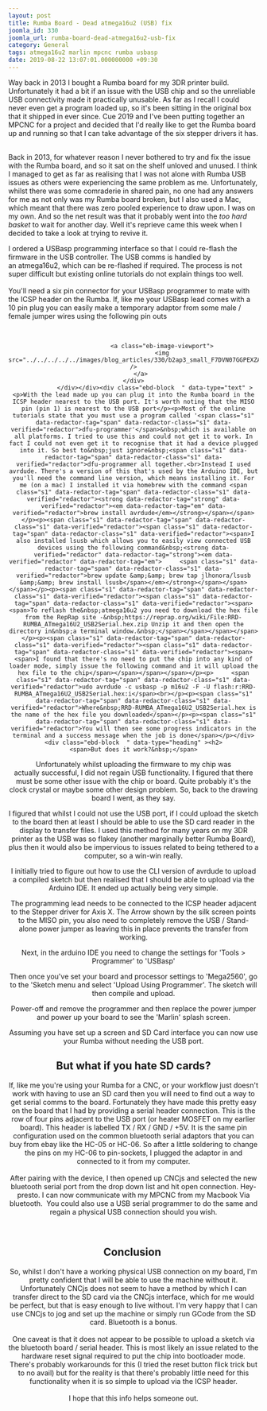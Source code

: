 ```yaml
---
layout: post
title: Rumba Board - Dead atmega16u2 (USB) fix
joomla_id: 330
joomla_url: rumba-board-dead-atmega16u2-usb-fix
category: General
tags: atmega16u2 marlin mpcnc rumba usbasp
date: 2019-08-22 13:07:01.000000000 +09:30
---
```

<div class="ebd-block  " data-type="text" ><p>Way back in 2013 I bought a Rumba board for my 3DR printer build. Unfortunately it had a bit if an issue with the USB chip and so the unreliable USB connectivity made it practically unusable. As far as I recall I could never even get a program loaded up, so it's been sitting in the original box that it shipped in ever since. Cue&nbsp;2019 and I've been putting together an MPCNC for a project and decided that I'd really like to get the Rumba board up and running so that I can take advantage of the six stepper drivers it has.<br><br></p></div><div class="ebd-block  " data-type="readmore" ></div><div class="ebd-block  " data-type="text" ><p>Back in 2013, for whatever reason I never bothered to try and fix the issue with&nbsp;the Rumba board, and so it sat on the shelf unloved and unused. I think I managed to get as far as realising that I was not alone with Rumba USB issues as others were experiencing the same problem as me. Unfortunately, whilst there was some comraderie in shared pain, no one had any answers for me as not only was my Rumba board broken, but I also used a Mac, which meant that there was zero pooled experience to draw upon. I was on my own. And so the net result was that it probably went into the <em data-redactor-tag="em" data-verified="redactor">too hard basket</em>&nbsp;to wait for another day.&nbsp;Well it's reprieve came this week when I decided to take a look at trying to revive it.<br></p><p>I ordered a USBasp programming interface so that I could re-flash the firmware in the USB controller. The USB comms is handled by an&nbsp;atmega16u2, which can be re-flashed if required. The process is not super difficult but existing online tutorials do not explain things too well.<br><br>You'll need a six pin connector for your USBasp programmer to mate with the ICSP header on the Rumba. If, like me your USBasp lead comes with a 10 pin plug you can easily make a temporary adaptor from some male / female jumper wires using the following pin outs</p><p><br></p></div><div class="ebd-block  " data-type="image" style="text-align: center;"><div class="eb-image style-clear">
	<div class="eb-image-figure is-responsive">

		
					<a class="eb-image-viewport">
					<img src="../../../../../images/blog_articles/330/b2ap3_small_F7DVN07GGPEXZAI.LARGE.jpg" 			/>
		</a>
	</div>
				</div></div><div class="ebd-block  " data-type="text" ><p>With the lead made up you can plug it into the Rumba board in the ICSP header nearest to the USB port. It's worth noting that the MISO pin (pin 1) is nearest to the USB port</p><p>Most of the online tutorials state that you must use a program called '<span class="s1" data-redactor-tag="span" data-redactor-class="s1" data-verified="redactor">dfu-programmer'</span>&nbsp;which is available on all platforms. I tried to use this and could not get it to work. In fact I could not even get it to recognise that it had a device plugged into it. So best to&nbsp;just ignore&nbsp;<span class="s1" data-redactor-tag="span" data-redactor-class="s1" data-verified="redactor">dfu-programmer all together.<br>Instead I used avrdude. There's a version of this that's used by the Arduino IDE, but you'll need the command line version, which means installing it. For me (on a mac) I installed it via homebrew with the command <span class="s1" data-redactor-tag="span" data-redactor-class="s1" data-verified="redactor"><strong data-redactor-tag="strong" data-verified="redactor"><em data-redactor-tag="em" data-verified="redactor">brew install avrdude</em></strong></span></span></p><p><span class="s1" data-redactor-tag="span" data-redactor-class="s1" data-verified="redactor"><span class="s1" data-redactor-tag="span" data-redactor-class="s1" data-verified="redactor"><span>​I also installed lsusb which allows you to easily view connected USB devices using the following command&nbsp;<strong data-verified="redactor" data-redactor-tag="strong">​<em data-verified="redactor" data-redactor-tag="em">​     <span class="s1" data-redactor-tag="span" data-redactor-class="s1" data-verified="redactor">brew update &amp;&amp; brew tap jlhonora/lsusb &amp;&amp; brew install lsusb</span></em></strong></span></span></span></p><p><span class="s1" data-redactor-tag="span" data-redactor-class="s1" data-verified="redactor"><span class="s1" data-redactor-tag="span" data-redactor-class="s1" data-verified="redactor"><span><span>To reflash the&nbsp;atmega16u2 you need to download the hex file from the RepRap site -&nbsp;https://reprap.org/wiki/File:RRD-RUMBA_ATmega16U2_USB2Serial.hex.zip Unzip it and then open the directory in&nbsp;a terminal window.&nbsp;</span></span></span></span></p><p><span class="s1" data-redactor-tag="span" data-redactor-class="s1" data-verified="redactor"><span class="s1" data-redactor-tag="span" data-redactor-class="s1" data-verified="redactor"><span><span>I found that there's no need to put the chip into any kind of loader mode, simply issue the following command and it will upload the hex file to the chip</span></span></span></span></p><p>     <span class="s1" data-redactor-tag="span" data-redactor-class="s1" data-verified="redactor">udo avrdude -c usbasp -p m16u2 -F -U flash:r:RRD-RUMBA_ATmega16U2_USB2Serial.hex:i</span><br></p><p><span class="s1" data-redactor-tag="span" data-redactor-class="s1" data-verified="redactor">Where&nbsp;RRD-RUMBA_ATmega16U2_USB2Serial.hex is the name of the hex file you downloaded</span></p><p><span class="s1" data-redactor-tag="span" data-redactor-class="s1" data-verified="redactor">You will then see some progress indicators in the terminal and a success message when the job is done</span></p></div><div class="ebd-block  " data-type="heading" ><h2>
	<span>But does it work?&nbsp;</span>
</h2></div><div class="ebd-block  " data-type="text" ><p><span>Unfortunately whilst uploading the firmware to my chip was actually&nbsp;successful, I did&nbsp;not regain USB functionality. I figured that there must be some other issue with the chip or board. Quite probably it's the clock crystal or maybe&nbsp;some other design problem. So, back to the drawing board I went,&nbsp;as they say.</span><br></p><p>I figured that whilst I could not use the USB port, if I could upload the sketch to the board&nbsp;then at least I should be able to use the SD card reader in the display to transfer files. I used this method for many years on my 3DR printer as the USB was so flakey (another marginally better&nbsp;Rumba Board), plus&nbsp;then it would also be impervious to issues related to being tethered to a computer, so a win-win really.</p><p>I initially tried to figure out how to use the CLI version of&nbsp;avrdude to upload a compiled sketch but then realised that I should be able to upload via the Arduino IDE. It ended up actually being very simple.</p><p>The programming lead needs to be connected to the ICSP header adjacent to the Stepper driver for Axis X. The Arrow shown by the silk screen points to the MISO pin, you also need to completely remove the USB / Stand-alone&nbsp;power jumper as leaving this in place prevents the transfer from working.</p><p>Next, in the arduino IDE you need to change the settings for 'Tools &gt; Programmer' to 'USBasp'</p><p>Then once you've set your board and processor settings to 'Mega2560', go to the 'Sketch menu and select 'Upload Using Programmer'. The sketch will then&nbsp;compile and upload.</p><p>Power-off and remove the programmer and then replace the power jumper and&nbsp;power up your board to see the 'Marlin' splash screen.</p><p>Assuming you have set up a screen and SD Card interface you can now use your Rumba without needing the USB port.</p></div><div class="ebd-block  " data-type="heading" ><h2>
	<span>But what if you hate SD cards?<br></span></h2></div><div class="ebd-block  " data-type="text" ><p>If, like me you're using your Rumba for a CNC, or your workflow just doesn't work with having to use an SD card then you will need to find out a way to get serial comms to the board. Fortunately they have made this pretty easy on the board that I had by providing a serial header connection. This is the row of four pins adjacent to the USB port (or heater MOSFET on my earlier board). This header is labelled TX / RX /&nbsp;GND / +5V. It is the same pin configuration used on the common bluetooth serial adaptors that you can buy from ebay like the HC-05 or HC-06. So after a little soldering to change the pins on my HC-06 to pin-sockets, I plugged the adaptor in and connected to it from my computer.<br><br>After pairing with the device,&nbsp;I then opened up CNCjs and selected the new bluetooth serial port from the drop down list and hit open connection.&nbsp;<span>Hey-presto. I can now communicate with my MPCNC from my M</span><span>acbook Via bluetooth.&nbsp; You could also use a USB serial programmer to do the same and regain a physical USB connection should you wish.</span></p><p><br></p></div><div class="ebd-block  " data-type="heading" ><h2>
	<span>Conclusion&nbsp;</span>
</h2></div><div class="ebd-block  " data-type="text" ><p>So, whilst I don't have a working physical USB connection on my board, I'm pretty confident that I will be able to use the machine without it. Unfortunately CNCjs does not seem to have a method by which I can transfer direct to the SD card via the CNCjs interface, which for me would be perfect, but that is easy enough to live without. I'm very happy that I can use CNCjs to jog and set up the machine or simply run GCode from the SD card. Bluetooth is a bonus.<br><br>One caveat is that it does not appear to be possible to upload a sketch via the bluetooth board&nbsp;/ serial header. This is most likely an issue related to the hardware&nbsp;reset signal required to put the chip into bootloader mode. There's probably workarounds for this (I tried the reset button&nbsp;flick trick but to no avail) but for the reality is that there's probably little need for this functionality when it is so simple to upload via the ICSP header.<br><br>I hope that this info helps someone out.<br><br><br><br></p></div>
